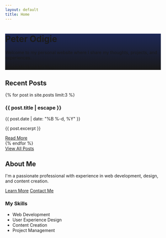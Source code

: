 ```yaml
---
layout: default
title: Home
---
```


<div class="bg-dark text-secondary px-4 py-5 text-center" style="background-image: linear-gradient(180deg, rgba(5, 17, 69, 0.9), rgba(0, 0, 0, 0.9)); background-size: cover;">
  <div class="py-5">
    <h1 class="display-5 fw-bold text-white">Peter Odigie</h1>
    <div class="col-lg-6 mx-auto">
      <p class="fs-5 mb-4 text-white">Welcome to my personal website where I share my thoughts, projects, and experiences.</p>
      <div class="d-grid gap-2 d-sm-flex justify-content-sm-center">
        <a href="{{ '/about' | relative_url }}" class="btn btn-outline-light btn-lg px-4 me-sm-3 fw-bold">About Me</a>
        <a href="{{ '/blog' | relative_url }}" class="btn btn-outline-light btn-lg px-4">Read My Blog</a>
      </div>
    </div>
  </div>
</div>

<div class="container px-4 py-5" id="featured-posts">
  <h2 class="pb-2 border-bottom">Recent Posts</h2>

  <div class="row g-4 py-5 row-cols-1 row-cols-lg-3">
    {% for post in site.posts limit:3 %}
    <div class="col">
      <div class="card h-100 shadow-sm">
        <div class="card-body">
          <h3 class="card-title h5">{{ post.title | escape }}</h3>
          <p class="card-text text-muted small">{{ post.date | date: "%B %-d, %Y" }}</p>
          <p class="card-text">{{ post.excerpt }}</p>
          <a href="{{ post.url | relative_url }}" class="btn btn-primary">Read More</a>
        </div>
      </div>
    </div>
    {% endfor %}
  </div>

  <div class="text-center mt-4">
    <a href="{{ '/blog' | relative_url }}" class="btn btn-lg btn-outline-primary">View All Posts</a>
  </div>
</div>

<div class="bg-light">
  <div class="container px-4 py-5">
    <div class="row align-items-center g-5 py-5">
      <div class="col-lg-6">
        <h2 class="fw-bold lh-1 mb-3">About Me</h2>
        <p class="lead">I'm a passionate professional with experience in web development, design, and content creation.</p>
        <div class="d-grid gap-2 d-md-flex justify-content-md-start">
          <a href="{{ '/about' | relative_url }}" class="btn btn-primary btn-lg px-4 me-md-2">Learn More</a>
          <a href="{{ '/contact' | relative_url }}" class="btn btn-outline-secondary btn-lg px-4">Contact Me</a>
        </div>
      </div>
      <div class="col-lg-6">
        <div class="p-5 bg-dark bg-gradient rounded-3 text-white">
          <h3>My Skills</h3>
          <ul class="list-unstyled">
            <li class="mb-2">Web Development</li>
            <li class="mb-2">User Experience Design</li>
            <li class="mb-2">Content Creation</li>
            <li class="mb-2">Project Management</li>
          </ul>
        </div>
      </div>
    </div>
  </div>
</div> 
